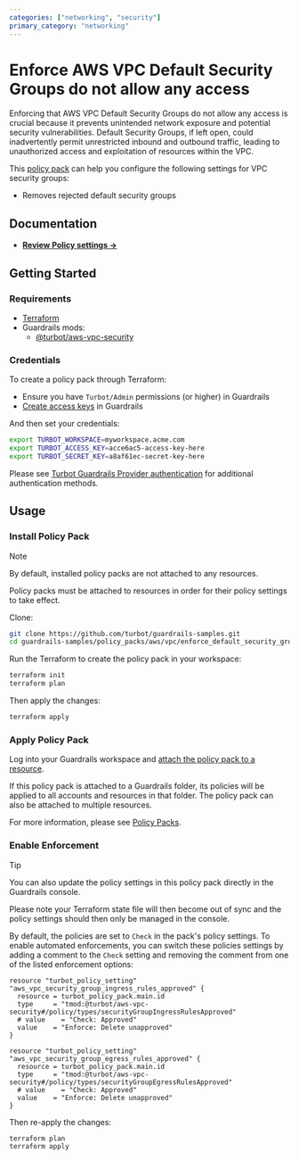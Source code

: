 ```yaml
---
categories: ["networking", "security"]
primary_category: "networking"
---
```


# Enforce AWS VPC Default Security Groups do not allow any access

Enforcing that AWS VPC Default Security Groups do not allow any access is crucial because it prevents unintended network exposure and potential security vulnerabilities. Default Security Groups, if left open, could inadvertently permit unrestricted inbound and outbound traffic, leading to unauthorized access and exploitation of resources within the VPC.

This [policy pack](https://turbot.com/guardrails/docs/concepts/resources/smart-folders) can help you configure the following settings for VPC security groups:

- Removes rejected default security groups

## Documentation

- **[Review Policy settings →](https://hub-guardrails-turbot-com-git-development-turbot.vercel.app/policy-packs/enforce_default_security_groups_do_not_allow_any_access/settings)**

## Getting Started

### Requirements

- [Terraform](https://developer.hashicorp.com/terraform/tutorials/aws-get-started/install-cli)
- Guardrails mods:
  - [@turbot/aws-vpc-security](https://hub-guardrails-turbot-com-git-development-turbot.vercel.app/aws/mods/aws-vpc-security)

### Credentials

To create a policy pack through Terraform:

- Ensure you have `Turbot/Admin` permissions (or higher) in Guardrails
- [Create access keys](https://turbot.com/guardrails/docs/guides/iam/access-keys#generate-a-new-guardrails-api-access-key) in Guardrails

And then set your credentials:

```sh
export TURBOT_WORKSPACE=myworkspace.acme.com
export TURBOT_ACCESS_KEY=acce6ac5-access-key-here
export TURBOT_SECRET_KEY=a8af61ec-secret-key-here
```

Please see [Turbot Guardrails Provider authentication](https://registry.terraform.io/providers/turbot/turbot/latest/docs#authentication) for additional authentication methods.

## Usage

### Install Policy Pack

> [!NOTE]
> By default, installed policy packs are not attached to any resources.
>
> Policy packs must be attached to resources in order for their policy settings to take effect.

Clone:

```sh
git clone https://github.com/turbot/guardrails-samples.git
cd guardrails-samples/policy_packs/aws/vpc/enforce_default_security_groups_do_not_allow_any_access
```

Run the Terraform to create the policy pack in your workspace:

```sh
terraform init
terraform plan
```

Then apply the changes:

```sh
terraform apply
```

### Apply Policy Pack

Log into your Guardrails workspace and [attach the policy pack to a resource](https://turbot.com/guardrails/docs/guides/working-with-folders/smart#attach-a-smart-folder-to-a-resource).

If this policy pack is attached to a Guardrails folder, its policies will be applied to all accounts and resources in that folder. The policy pack can also be attached to multiple resources.

For more information, please see [Policy Packs](https://turbot.com/guardrails/docs/concepts/resources/smart-folders).

### Enable Enforcement

> [!TIP]
> You can also update the policy settings in this policy pack directly in the Guardrails console.
>
> Please note your Terraform state file will then become out of sync and the policy settings should then only be managed in the console.

By default, the policies are set to `Check` in the pack's policy settings. To enable automated enforcements, you can switch these policies settings by adding a comment to the `Check` setting and removing the comment from one of the listed enforcement options:

```hcl
resource "turbot_policy_setting" "aws_vpc_security_group_ingress_rules_approved" {
  resource = turbot_policy_pack.main.id
  type     = "tmod:@turbot/aws-vpc-security#/policy/types/securityGroupIngressRulesApproved"
  # value    = "Check: Approved"
  value    = "Enforce: Delete unapproved"
}

resource "turbot_policy_setting" "aws_vpc_security_group_egress_rules_approved" {
  resource = turbot_policy_pack.main.id
  type     = "tmod:@turbot/aws-vpc-security#/policy/types/securityGroupEgressRulesApproved"
  # value    = "Check: Approved"
  value    = "Enforce: Delete unapproved"
}
```

Then re-apply the changes:

```sh
terraform plan
terraform apply
```

